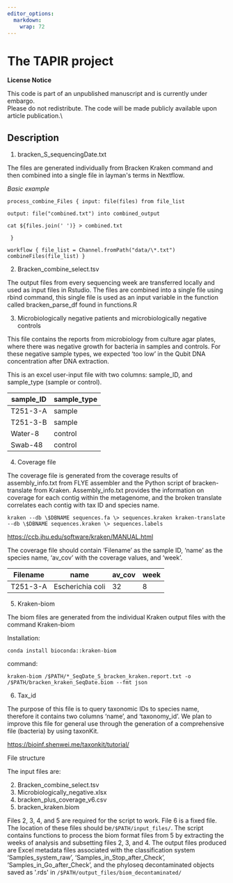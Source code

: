 ```yaml
---
editor_options: 
  markdown: 
    wrap: 72
---
```


# The TAPIR project

**License Notice**

This code is part of an unpublished manuscript and is currently under
embargo.\
Please do not redistribute. The code will be made publicly available
upon article publication.\

## Description

1.  bracken_S_sequencingDate.txt

The files are generated individually from Bracken Kraken command and
then combined into a single file in layman's terms in Nextflow.

*Basic example*

`process_combine_Files { input: file(files) from file_list`

`output: file("combined.txt") into combined_output`

`cat ${files.join(' ')} > combined.txt`

```  } ```

`workflow { file_list = Channel.fromPath("data/\*.txt")`
`combineFiles(file_list) }`

2.  Bracken_combine_select.tsv

The output files from every sequencing week are transferred locally and
used as input files in Rstudio. The files are combined into a single
file using rbind command, this single file is used as an input variable
in the function called bracken_parse_df found in functions.R

3.  Microbiologically negative patients and microbiologically negative
    controls

This file contains the reports from microbiology from culture agar
plates, where there was negative growth for bacteria in samples and
controls. For these negative sample types, we expected ‘too low’ in the
Qubit DNA concentration after DNA extraction.

This is an excel user-input file with two columns: sample_ID, and
sample_type (sample or control).

| sample_ID | sample_type |
|-----------|-------------|
| T251-3-A  | sample      |
| T251-3-B  | sample      |
| Water-8   | control     |
| Swab-48   | control     |

4.  Coverage file

The coverage file is generated from the coverage results of
assembly_info.txt from FLYE assembler and the Python script of
bracken-translate from Kraken. Assembly_info.txt provides the
information on coverage for each contig within the metagenome, and the
broken translate correlates each contig with tax ID and species name.

`kraken --db \$DBNAME sequences.fa \> sequences.kraken kraken-translate`
`--db \$DBNAME sequences.kraken \> sequences.labels`

<https://ccb.jhu.edu/software/kraken/MANUAL.html>

The coverage file should contain ‘Filename’ as the sample ID, ‘name’ as
the species name, ‘av_cov’ with the coverage values, and ‘week’.

| Filename | name             | av_cov | week |
|----------|------------------|--------|------|
| T251-3-A | Escherichia coli | 32     | 8    |

5.  Kraken-biom

The biom files are generated from the individual Kraken output files
with the command Kraken-biom

Installation:

`conda install bioconda::kraken-biom`

command:

`kraken-biom /$PATH/*_SeqDate_S_bracken_kraken.report.txt -o /$PATH/bracken_kraken_SeqDate.biom --fmt json`

6.  Tax_id

The purpose of this file is to query taxonomic IDs to species name,
therefore it contains two columns ‘name’, and ‘taxonomy_id’. We plan to
improve this file for general use through the generation of a
comprehensive file (bacteria) by using taxonKit.

<https://bioinf.shenwei.me/taxonkit/tutorial/>

File structure

The input files are:

2.  Bracken_combine_select.tsv
3.  Microbiologically_negative.xlsx
4.  bracken_plus_coverage_v6.csv
5.  bracken_kraken.biom

Files 2, 3, 4, and 5 are required for the script to work. File 6 is a
fixed file. The location of these files should be`/$PATH/input_files/`.
The script contains functions to process the biom format files from 5 by
extracting the weeks of analysis and subsetting files 2, 3, and 4. The
output files produced are Excel metadata files associated with the
classification system ‘Samples_system_raw’,
‘Samples_in_Stop_after_Check’, ‘Samples_in_Go_after_Check’, and the
phyloseq decontaminated objects saved as '.rds' in
`/$PATH/output_files/biom_decontaminated/`
